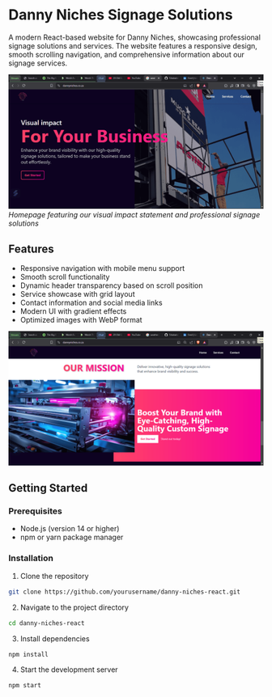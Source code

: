 # Danny Niches Signage Solutions

A modern React-based website for Danny Niches, showcasing professional signage solutions and services. The website features a responsive design, smooth scrolling navigation, and comprehensive information about our signage services.

![Hero Section Screenshot](public/images/screenshots/hero-section.png)
*Homepage featuring our visual impact statement and professional signage solutions*

## Features

- Responsive navigation with mobile menu support
- Smooth scroll functionality
- Dynamic header transparency based on scroll position
- Service showcase with grid layout
- Contact information and social media links
- Modern UI with gradient effects
- Optimized images with WebP format

![Services Section Screenshot](public/images/screenshots/cta-section.png)

## Getting Started

### Prerequisites

- Node.js (version 14 or higher)
- npm or yarn package manager

### Installation

1. Clone the repository
```bash
git clone https://github.com/yourusername/danny-niches-react.git
```
2. Navigate to the project directory
```bash
cd danny-niches-react
```
3. Install dependencies
```bash
npm install
```
4. Start the development server
```bash
npm start
```
